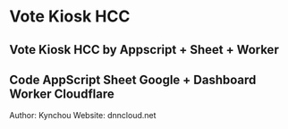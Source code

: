 # Vote Kiosk HCC
Vote Kiosk HCC by Appscript + Sheet + Worker
----------------------------------
Code AppScript
Sheet Google + Dashboard
Worker Cloudflare
---------------------------------
Author: Kynchou
Website: dnncloud.net
